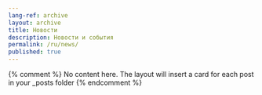 ```yaml
---
lang-ref: archive
layout: archive
title: Новости
description: Новости и события
permalink: /ru/news/
published: true
---
```

{% comment %}
  No content here. The layout will insert a card for each post in your _posts folder
{% endcomment %}
